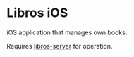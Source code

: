 # Libros iOS

iOS application that manages own books.

Requires [libros-server](https://github.com/CORDEA/libros-server) for operation.
